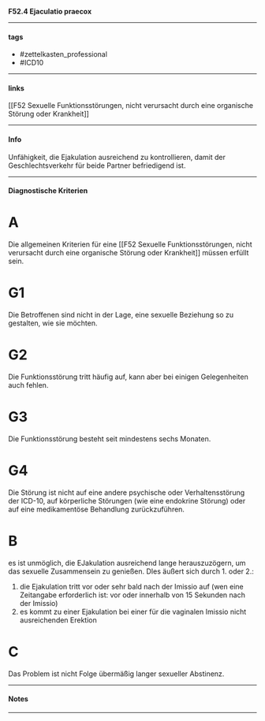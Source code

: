 __F52.4 Ejaculatio praecox__

___________________________________________
#### tags

- #zettelkasten_professional
- #ICD10 
___________________________________________
#### links

[[F52 Sexuelle Funktionsstörungen, nicht verursacht durch eine organische Störung oder Krankheit]]

___________________________________________
#### Info
Unfähigkeit, die Ejakulation ausreichend zu kontrollieren, damit der Geschlechtsverkehr für beide Partner befriedigend ist.
___________________________________________
#### Diagnostische Kriterien

# A
Die allgemeinen Kriterien für eine [[F52 Sexuelle Funktionsstörungen, nicht verursacht durch eine organische Störung oder Krankheit]] müssen erfüllt sein.

# G1 
Die Betroffenen sind nicht in der Lage, eine sexuelle Beziehung so zu gestalten, wie sie möchten.

# G2
Die Funktionsstörung tritt häufig auf, kann aber bei einigen Gelegenheiten auch fehlen.

# G3
Die Funktionsstörung besteht seit mindestens sechs Monaten.

# G4
Die Störung ist nicht auf eine andere psychische oder Verhaltensstörung der ICD-10, auf körperliche Störungen (wie eine endokrine Störung) oder auf eine medikamentöse Behandlung zurückzuführen.

# B
es ist unmöglich, die EJakulation ausreichend lange herauszuzögern, um das sexuelle Zusammensein zu genießen. DIes äußert sich durch 1. oder 2.:
1. die Ejakulation tritt vor oder sehr bald nach der Imissio auf (wen eine Zeitangabe erforderlich ist: vor oder innerhalb von 15 Sekunden nach der Imissio)
2. es kommt zu einer Ejakulation bei einer für die vaginalen Imissio nicht ausreichenden Erektion

# C
Das Problem ist nicht Folge übermäßig langer sexueller Abstinenz.
___________________________________________
#### Notes

___________________________________________

